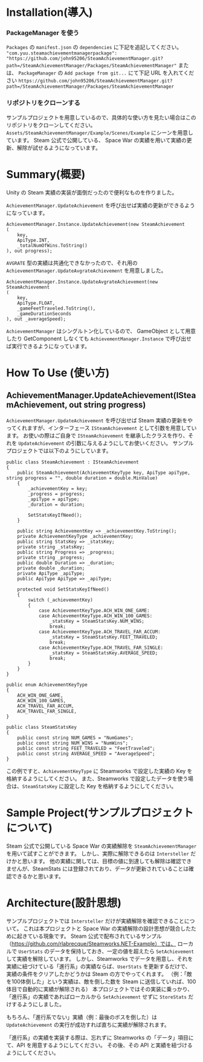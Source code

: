 # Installation(導入)

### PackageManager を使う

`Packages` の `manifest.json` の `dependencies` に下記を追記してください。
`"com.yuu.steamachievementmanagerpackage": "https://github.com/john95206/SteamAchievementManager.git?path=/SteamAchievementManager/Packages/SteamAchievementManager"`
または、 `PackageManager` の `Add package from git...` にて下記 URL を入れてください
`https://github.com/john95206/SteamAchievementManager.git?path=/SteamAchievementManager/Packages/SteamAchievementManager`

### リポジトリをクローンする

サンプルプロジェクトを用意しているので、具体的な使い方を見たい場合はこのリポジトリをクローンしてください。
`Assets/SteamAchievementManager/Example/Scenes/Example` にシーンを用意しています。
Steam 公式で公開している、 Space War の実績を用いて実績の更新、解除が試せるようになっています。

# Summary(概要)

Unity の Steam 実績の実装が面倒だったので便利なものを作りました。

`AchievementManager.UpdateAchievement` を呼び出せば実績の更新ができるようになっています。

```
AchievementManager.Instance.UpdateAchievement(new SteamAchievement
(
    key,
    ApiType.INT,
    _totalNumOfWins.ToString()
), out progress);
```

`AVGRATE` 型の実績は共通化できなかったので、それ用の `AchievementManager.UpdateAvgrateAchievement` を用意しました。

```
AchievementManager.Instance.UpdateAvgrateAchievement(new SteamAchievement
(
    key,
    ApiType.FLOAT,
    _gameFeetTraveled.ToString(),
    _gameDurationSeconds
), out _averageSpeed);
```

`AchievementManager` はシングルトン化しているので、 GameObject として用意したり GetComponent しなくても
`AchievementManager.Instance` で呼び出せば実行できるようになっています。

# How To Use (使い方)

## AchievementManager.UpdateAchievement(ISteamAchievement, out string progress)

`AchievementManager.UpdateAchievement` を呼び出せば Steam 実績の更新をやってくれますが、インターフェース `ISteamAchievement` として引数を用意しています。
お使いの際はご自身で `ISteamAchievement` を継承したクラスを作り、それを `UpdateAchievement` の引数に与えるようにしてお使いください。
サンプルプロジェクトでは以下のようにしています。

```
public class SteamAchievement : ISteamAchievement
{
    public SteamAchievement(AchievementKeyType key, ApiType apiType, string progress = "", double duration = double.MinValue)
    {
        _achievementKey = key;
        _progress = progress;
        _apiType = apiType;
        _duration = duration;

        SetStatsKeyIfNeed();
    }

    public string AchievementKey => _achievementKey.ToString();
    private AchievementKeyType _achievementKey;
    public string StatsKey => _statsKey;
    private string _statsKey;
    public string Progress => _progress;
    private string _progress;
    public double Duration => _duration;
    private double _duration;
    private ApiType _apiType;
    public ApiType ApiType => _apiType;

    protected void SetStatsKeyIfNeed()
    {
        switch (_achievementKey)
        {
            case AchievementKeyType.ACH_WIN_ONE_GAME:
            case AchievementKeyType.ACH_WIN_100_GAMES:
                _statsKey = SteamStatsKey.NUM_WINS;
                break;
            case AchievementKeyType.ACH_TRAVEL_FAR_ACCUM:
                _statsKey = SteamStatsKey.FEET_TRAVELED;
                break;
            case AchievementKeyType.ACH_TRAVEL_FAR_SINGLE:
                _statsKey = SteamStatsKey.AVERAGE_SPEED;
                break;
        }
    }
}
```

```
public enum AchievementKeyType
{
    ACH_WIN_ONE_GAME,
    ACH_WIN_100_GAMES,
    ACH_TRAVEL_FAR_ACCUM,
    ACH_TRAVEL_FAR_SINGLE,
}
```

```
public class SteamStatsKey
{
    public const string NUM_GAMES = "NumGames";
    public const string NUM_WINS = "NumWins";
    public const string FEET_TRAVELED = "FeetTraveled";
    public const string AVERAGE_SPEED = "AverageSpeed";
}
```

この例ですと、`AchievementKeyType` に Steamworks で設定した実績の Key を格納するようにしてください。
また、Steamworks で設定したデータを使う場合は、`SteamStatsKey` に設定した Key を格納するようにしてください。

# Sample Project(サンプルプロジェクトについて)

Steam 公式で公開している Space War の実績解除を `SteamAchievementManager` を用いて試すことができます。
しかし、実際に解除できるのは `Intersteller` だけかと思います。
他の実績に関しては、目標の値に到達しても解除は確認できませんが、SteamStats には登録されており、データが更新されていることは確認できるかと思います。

# Architecture(設計思想)

サンプルプロジェクトでは `Intersteller` だけが実績解除を確認できることについて。
これは本プロジェクトと Space War の実績解除の設計思想が競合したために起きている現象です。
Steam 公式で配布されているサンプル（https://github.com/rlabrecque/Steamworks.NET-Example）では、
ローカルで `UserStats` のデータを保持しておき、一定の値を超えたら `SetAchievement` して実績を解除しています。
しかし、Steamworks でデータを用意し、それを実績に紐づけている「進行系」の実績ならば、`UserStats` を更新するだけで、
実績の条件をクリアしたかどうかは Steam の方でやってくれます。
（例：「敵を100体倒した」という実績は、敵を倒した数を Steam に送信していれば、100体目で自動的に実績が解除される）
本プロジェクトではその実装に乗っかり、「進行系」の実績であればローカルから `SetAchievement` せずに `StoreStats` だけするようにしました。

もちろん、「進行系でない」実績（例：最後のボスを倒した）は `UpdateAchievement` の実行が成功すれば直ちに実績が解除されます。

「進行系」の実績を実装する際は、忘れずに Steamworks の「データ」項目にて、API を用意するようにしてください。
その後、その API と実績を紐づけるようにしてください。

